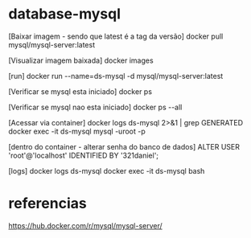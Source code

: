 # database-mysql

[Baixar imagem - sendo que latest é a tag da versão] 
docker pull mysql/mysql-server:latest

[Visualizar imagem baixada]
docker images

[run]
docker run --name=ds-mysql -d mysql/mysql-server:latest 

[Verificar se mysql esta iniciado]
docker ps

[Verificar se mysql nao esta iniciado]
docker ps --all

[Acessar via container]
docker logs ds-mysql 2>&1 | grep GENERATED
docker exec -it ds-mysql mysql -uroot -p

[dentro do container - alterar senha do banco de dados]
ALTER USER 'root'@'localhost' IDENTIFIED BY '321daniel';

[logs] 
docker logs ds-mysql
docker exec -it ds-mysql bash

# referencias
https://hub.docker.com/r/mysql/mysql-server/

